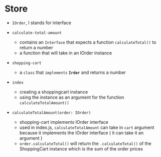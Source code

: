 # Store

-   `IOrder`, I stands for interface

-   `calculate-total-amount`

    -   contains an `Interface` that expects a function `calculateTotal()` to return a number
    -   a function that will take in an IOrder instance

-   `shopping-cart`

    -   a `class` that `implements` **`Irder`** and returns a number

-   `index`

    -   creating a shoppingcart instance
    -   using the instance as an argument for the function `calculateTotalAmount()`

-   `calculateTotalAmount(order: IOrder)`
    -   shopping-cart implements IOrder interface
    -   used in index.js, `calculateTotalAmount` can take in `cart` argument because it implements the IOrder interface ( it can take it an argument )
    -   `order.calculateTotal()` will return the `.calculateTotal()` of the ShoppingCart instance which is the sum of the order prices
